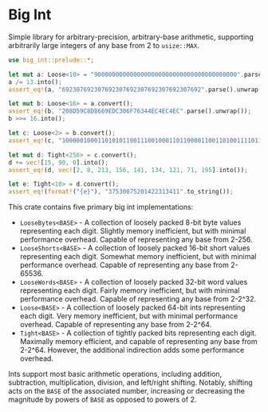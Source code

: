 # Big Int

Simple library for arbitrary-precision, arbitrary-base arithmetic, supporting arbitrarily large integers of any base from 2 to `usize::MAX`.

```rs
use big_int::prelude::*;

let mut a: Loose<10> = "9000000000000000000000000000000000000000".parse().unwrap();
a /= 13.into();
assert_eq!(a, "692307692307692307692307692307692307692".parse().unwrap());

let mut b: Loose<16> = a.convert();
assert_eq!(b, "208D59C8D8669EDC306F76344EC4EC4EC".parse().unwrap());
b >>= 16.into();

let c: Loose<2> = b.convert();
assert_eq!(c, "100000100011010101100111001000110110000110011010011110110111000011".parse().unwrap());

let mut d: Tight<256> = c.convert();
d += vec![15, 90, 0].into();
assert_eq!(d, vec![2, 8, 213, 156, 141, 134, 121, 71, 195].into());

let e: Tight<10> = d.convert();
assert_eq!(format!("{e}"), "37530075201422313411".to_string());
```

This crate contains five primary big int implementations:
* `LooseBytes<BASE>` - A collection of loosely packed 8-bit byte values representing each digit.
    Slightly memory inefficient, but with minimal performance overhead. 
    Capable of representing any base from 2-256.
* `LooseShorts<BASE>` - A collection of loosely packed 16-bit short values representing each digit.
    Somewhat memory inefficient, but with minimal performance overhead. 
    Capable of representing any base from 2-65536.
* `LooseWords<BASE>` - A collection of loosely packed 32-bit word values representing each digit.
    Fairly memory inefficient, but with minimal performance overhead. 
    Capable of representing any base from 2-2^32.
* `Loose<BASE>` - A collection of loosely packed 64-bit ints representing each digit.
    Very memory inefficient, but with minimal performance overhead.
    Capable of representing any base from 2-2^64.
* `Tight<BASE>` - A collection of tightly packed bits representing each digit.
    Maximally memory efficient, and capable of representing any base from 
    2-2^64. However, the additional indirection adds some performance overhead.

Ints support most basic arithmetic operations, including addition, subtraction, multiplication,
division, and left/right shifting. Notably, shifting acts on the `BASE` of the associated number, increasing
or decreasing the magnitude by powers of `BASE` as opposed to powers of 2.
